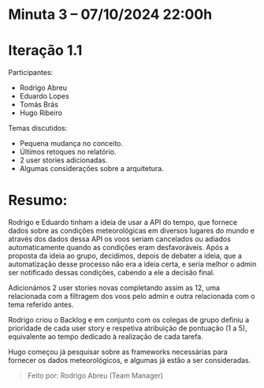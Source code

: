 # Minuta 3 – 07/10/2024 22:00h 

# Iteração 1.1

Participantes:

- Rodrigo Abreu 
- Eduardo Lopes 
- Tomás Brás 
- Hugo Ribeiro 

 
Temas discutidos: 

- Pequena mudança no conceito. 
- Últimos retoques no relatório. 
- 2 user stories adicionadas. 
- Algumas considerações sobre a arquitetura. 

 

# Resumo: 

 Rodrigo e Eduardo tinham a ideia de usar a API do tempo, que fornece dados sobre as condições meteorológicas em diversos lugares do mundo e através dos dados dessa API os voos seriam cancelados ou adiados automaticamente quando as condições eram desfavoráveis. Após a proposta da ideia ao grupo, decidimos, depois de debater a ideia, que a automatização desse processo não era a ideia certa, e seria melhor o admin ser notificado dessas condições, cabendo a ele a decisão final. 

 Adicionámos 2 user stories novas completando assim as 12, uma relacionada com a filtragem dos voos pelo admin e outra relacionada com o tema referido antes. 

 Rodrigo criou o Backlog e em conjunto com os colegas de grupo definiu a prioridade de cada user story e respetiva atribuição de pontuação (1 a 5), equivalente ao tempo dedicado à realização de cada tarefa.

 Hugo começou já pesquisar sobre as frameworks necessárias para fornecer os dados meteorológicos, e algumas já estão a ser consideradas. 

 

> Feito por: Rodrigo Abreu (Team Manager) 
